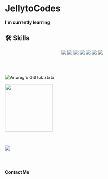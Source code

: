 # JellytoCodes
<!-- I'm currently learning -->
**I'm currently learning**
## 🛠️ Skills
<p align="center">
  <img src="https://img.shields.io/badge/Unreal%20Engine-0E1128?style=flat-square&logo=unrealengine&logoColor=white"/>
  <img src="https://img.shields.io/badge/Unity-000000?style=flat-square&logo=unity&logoColor=white"/>
  <img src="https://img.shields.io/badge/C%2B%2B-00599C?style=flat-square&logo=c%2B%2B&logoColor=white"/>
  <img src="https://img.shields.io/badge/C%23-239120?style=flat-square&logo=c-sharp&logoColor=white"/>
  <img src="https://img.shields.io/badge/Git-F05032?style=flat-square&logo=git&logoColor=white"/>
  <img src="https://img.shields.io/badge/GitHub-181717?style=flat-square&logo=github&logoColor=white"/>
  <img src="https://img.shields.io/badge/Notion-000000?style=flat-square&logo=notion&logoColor=white"/>
</p>

<br>
<br>

<p align="Left">
  
  ![Anurag's GitHub stats](https://github-readme-stats.vercel.app/api?username=JellytoCodes&show_icons=true&theme=tokyonight)
  <!-- 언어 사용 비율 -->
  <img height="155" src="https://github-readme-stats.vercel.app/api/top-langs/?username=JellytoCodes&layout=compact&langs_count=8&theme=tokyonight" />
</p>

<br>

<p align="Left">
  <!-- 트로피: 스타·포크 등 종합 메달 -->
  <img src="https://github-profile-trophy.vercel.app/?username=JellytoCodes&theme=tokyonight&row=1&margin-w=10&no-frame=true" />
</p>

<br>
<br>

**Contact Me**
